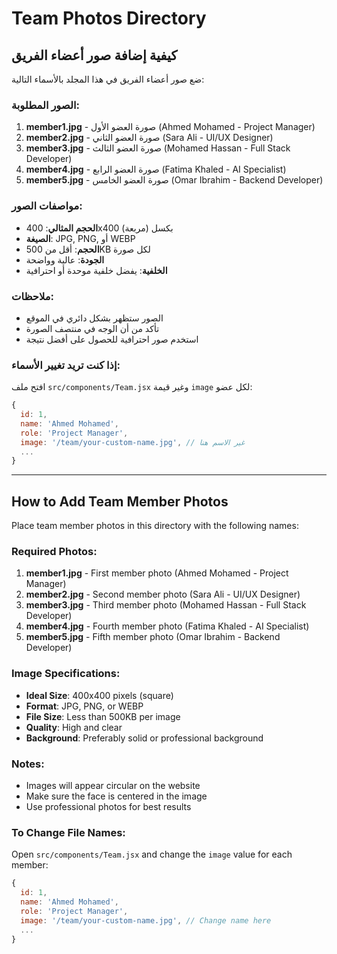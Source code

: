 # Team Photos Directory

## كيفية إضافة صور أعضاء الفريق

ضع صور أعضاء الفريق في هذا المجلد بالأسماء التالية:

### الصور المطلوبة:

1. **member1.jpg** - صورة العضو الأول (Ahmed Mohamed - Project Manager)
2. **member2.jpg** - صورة العضو الثاني (Sara Ali - UI/UX Designer)
3. **member3.jpg** - صورة العضو الثالث (Mohamed Hassan - Full Stack Developer)
4. **member4.jpg** - صورة العضو الرابع (Fatima Khaled - AI Specialist)
5. **member5.jpg** - صورة العضو الخامس (Omar Ibrahim - Backend Developer)

### مواصفات الصور:

- **الحجم المثالي**: 400x400 بكسل (مربعة)
- **الصيغة**: JPG, PNG, أو WEBP
- **الحجم**: أقل من 500KB لكل صورة
- **الجودة**: عالية وواضحة
- **الخلفية**: يفضل خلفية موحدة أو احترافية

### ملاحظات:

- الصور ستظهر بشكل دائري في الموقع
- تأكد من أن الوجه في منتصف الصورة
- استخدم صور احترافية للحصول على أفضل نتيجة

### إذا كنت تريد تغيير الأسماء:

افتح ملف `src/components/Team.jsx` وغير قيمة `image` لكل عضو:

```javascript
{
  id: 1,
  name: 'Ahmed Mohamed',
  role: 'Project Manager',
  image: '/team/your-custom-name.jpg', // غير الاسم هنا
  ...
}
```

---

## How to Add Team Member Photos

Place team member photos in this directory with the following names:

### Required Photos:

1. **member1.jpg** - First member photo (Ahmed Mohamed - Project Manager)
2. **member2.jpg** - Second member photo (Sara Ali - UI/UX Designer)
3. **member3.jpg** - Third member photo (Mohamed Hassan - Full Stack Developer)
4. **member4.jpg** - Fourth member photo (Fatima Khaled - AI Specialist)
5. **member5.jpg** - Fifth member photo (Omar Ibrahim - Backend Developer)

### Image Specifications:

- **Ideal Size**: 400x400 pixels (square)
- **Format**: JPG, PNG, or WEBP
- **File Size**: Less than 500KB per image
- **Quality**: High and clear
- **Background**: Preferably solid or professional background

### Notes:

- Images will appear circular on the website
- Make sure the face is centered in the image
- Use professional photos for best results

### To Change File Names:

Open `src/components/Team.jsx` and change the `image` value for each member:

```javascript
{
  id: 1,
  name: 'Ahmed Mohamed',
  role: 'Project Manager',
  image: '/team/your-custom-name.jpg', // Change name here
  ...
}
```

